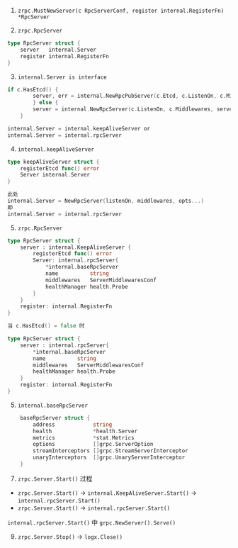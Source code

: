 
1.  `zrpc.MustNewServer(c RpcServerConf, register internal.RegisterFn) *RpcServer`

2.  `zrpc.RpcServer`

```go
type RpcServer struct {
	server   internal.Server
	register internal.RegisterFn
} 
```

3. `internal.Server is interface` 

```go
if c.HasEtcd() {
		server, err = internal.NewRpcPubServer(c.Etcd, c.ListenOn, c.Middlewares, serverOptions...)
		} else {
		server = internal.NewRpcServer(c.ListenOn, c.Middlewares, serverOptions...)
	}

internal.Server = internal.keepAliveServer or
internal.Server = internal.rpcServer
```

4.  `internal.keepAliveServer`
```go
type keepAliveServer struct {
	registerEtcd func() error
	Server internal.Server
}

此处 
internal.Server = NewRpcServer(listenOn, middlewares, opts...)
即
internal.Server = internal.rpcServer
```

5. `zrpc.RpcServer`
```go
type RpcServer struct {
	server : internal.KeepAliveServer {
		registerEtcd func() error
		Server: internal.rpcServer{
			*internal.baseRpcServer
			name          string
			middlewares   ServerMiddlewaresConf
			healthManager health.Probe
		}
	}
	register: internal.RegisterFn
}

当 c.HasEtcd() = false 时

type RpcServer struct {
	server : internal.rpcServer{
		*internal.baseRpcServer
		name          string
		middlewares   ServerMiddlewaresConf
		healthManager health.Probe
	}
	register: internal.RegisterFn
}

```

5.  `internal.baseRpcServer`
```go
	baseRpcServer struct {
		address            string
		health             *health.Server
		metrics            *stat.Metrics
		options            []grpc.ServerOption
		streamInterceptors []grpc.StreamServerInterceptor
		unaryInterceptors  []grpc.UnaryServerInterceptor
	}
```

7.  `zrpc.Server.Start()` 过程
* `zrpc.Server.Start()`  ->  `internal.KeepAliveServer.Start()` -> `internal.rpcServer.Start()`
* `zrpc.Server.Start()` -> `internal.rpcServer.Start()`

`internal.rpcServer.Start()` 中 `grpc.NewServer().Serve()`

9. `zrpc.Server.Stop()`  -> `logx.Close()`